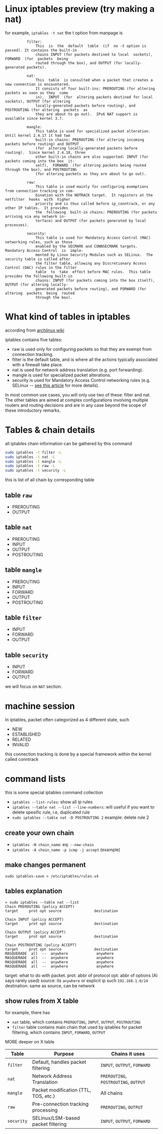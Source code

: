 # Linux iptables preview (try making a nat)

for example, `iptables -t nat` the t option from manpage is


              filter:
                  This  is  the  default  table  (if  no -t option is passed). It contains the built-in
                  chains INPUT (for packets destined to local  sockets),  FORWARD  (for  packets  being
                  routed through the box), and OUTPUT (for locally-generated packets).

              nat:
                  This  table  is consulted when a packet that creates a new connection is encountered.
                  It consists of four built-ins: PREROUTING (for altering packets as soon as they  come
                  in),  INPUT  (for  altering packets destined for local sockets), OUTPUT (for altering
                  locally-generated packets before routing), and POSTROUTING (for altering  packets  as
                  they are about to go out).  IPv6 NAT support is available since kernel 3.7.

              mangle:
                  This table is used for specialized packet alteration.  Until kernel 2.4.17 it had two
                  built-in chains: PREROUTING (for altering incoming packets before routing) and OUTPUT
                  (for  altering locally-generated packets before routing).  Since kernel 2.4.18, three
                  other built-in chains are also supported: INPUT (for packets coming into the box  it‐
                  self),  FORWARD  (for altering packets being routed through the box), and POSTROUTING
                  (for altering packets as they are about to go out).

              raw:
                  This table is used mainly for configuring exemptions from connection tracking in com‐
                  bination with the NOTRACK target.  It registers at the netfilter  hooks  with  higher
                  priority and is thus called before ip_conntrack, or any other IP tables.  It provides
                  the  following  built-in chains: PREROUTING (for packets arriving via any network in‐
                  terface) and OUTPUT (for packets generated by local processes).

              security:
                  This table is used for Mandatory Access Control (MAC) networking rules, such as those
                  enabled by the SECMARK and CONNSECMARK targets.  Mandatory Access Control  is  imple‐
                  mented by Linux Security Modules such as SELinux.  The security table is called after
                  the filter table, allowing any Discretionary Access Control (DAC) rules in the filter
                  table  to  take  effect before MAC rules.  This table provides the following built-in
                  chains: INPUT (for packets coming into the box itself), OUTPUT (for altering locally-
                  generated packets before routing), and FORWARD (for  altering  packets  being  routed
                  through the box).

# What kind of tables in iptables
according from [archlinux wiki](https://wiki.archlinux.org/title/Iptables)

iptables contains five tables:

- raw is used only for configuring packets so that they are exempt from connection tracking.
- filter is the default table, and is where all the actions typically associated with a firewall take place.
- nat is used for network address translation (e.g. port forwarding).
- mangle is used for specialized packet alterations.
- security is used for Mandatory Access Control networking rules (e.g. SELinux -- [see this article](https://lwn.net/Articles/267140/) for more details).

In most common use cases, you will only use two of these: filter and nat. The other tables are aimed at complex configurations involving multiple routers and routing decisions and are in any case beyond the scope of these introductory remarks. 

# Tables & chain details

all iptables chain information can be gathered by this command

```sh
sudo iptables -t filter -L
sudo iptables -t nat -L
sudo iptables -t mangle -L
sudo iptables -t raw -L
sudo iptables -t security -L
```

this is list of all chain by corresponding table

## table `raw`
  - PREROUTING
  - OUTPUT
## table `nat`
  - PREROUTING
  - INPUT
  - OUTPUT
  - POSTROUTING
## table `mangle`
  - PREROUTING
  - INPUT
  - FORWARD
  - OUTPUT
  - POSTROUTING
## table `filter`
  - INPUT
  - FORWARD
  - OUTPUT
## table `security`
  - INPUT
  - FORWARD
  - OUTPUT


we will focus on `NAT` section.

# machine session
In iptables, packet often categorized as 4 different state, such 

- NEW
- ESTABLISHED
- RELATED
- INVALID

this connection tracking is done by a special framework within the kernel called conntrack


# command lists
this is some special iptables command collection

- `iptables --list-rules`: show all ip rules
- `iptables --table nat --list --line-numbers`: will useful if you want to delete spesific rule, i.e, duplicated rule
- `sudo iptables --table nat -D POSTROUTING 2` example: delete rule 2

## create your own chain
- `iptables -N chain_name`: eq: `--new-chain`
- `iptables -A chain_name -p icmp -j accept` (example)

## make changes permanent
`sudo iptables-save > /etc/iptables/rules.v4`

## tables explanation
```
> sudo iptables --table nat --list
Chain PREROUTING (policy ACCEPT)
target     prot opt source               destination         

Chain INPUT (policy ACCEPT)
target     prot opt source               destination         

Chain OUTPUT (policy ACCEPT)
target     prot opt source               destination         

Chain POSTROUTING (policy ACCEPT)
target     prot opt source               destination         
MASQUERADE  all  --  anywhere             anywhere            
MASQUERADE  all  --  anywhere             anywhere            
MASQUERADE  all  --  anywhere             anywhere            
MASQUERADE  all  --  anywhere             anywhere            
```

target: what to do with packet.
prot: abbr of protocol
opt: abbr of options (AI says rarely used)
source: its `anywhere` or explicit ip such `192.168.1.0/24`
destination: same as source, can be network

## show rules from X table
for example, there has 

- `nat` table, which contains `PREROUTING`, `INPUT`, `OUTPUT`, `POSTROUTING`
- `filter` table contains main chain that used by iptables for packet filtering, which contains `INPUT`, `FORWARD`, `OUTPUT`

MORE deeper on X table

| Table      | Purpose                              | Chains it uses                        |
| ---------- | ------------------------------------ | ------------------------------------- |
| `filter`   | Default, handles packet filtering    | `INPUT`, `OUTPUT`, `FORWARD`          |
| `nat`      | Network Address Translation          | `PREROUTING`, `POSTROUTING`, `OUTPUT` |
| `mangle`   | Packet modification (TTL, TOS, etc.) | All chains                            |
| `raw`      | Pre-connection tracking processing   | `PREROUTING`, `OUTPUT`                |
| `security` | SELinux/LSM-based packet filtering   | `INPUT`, `OUTPUT`, `FORWARD`          |
